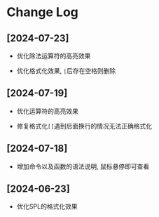 # Change Log

## [2024-07-23]

- 优化除法运算符的高亮效果

- 优化格式化效果, `|`后存在空格则删除

## [2024-07-19]

- 优化运算符的高亮效果

- 修复格式化`[[`遇到后面换行的情况无法正确格式化

## [2024-07-18]

- 增加命令以及函数的语法说明, 鼠标悬停即可查看

## [2024-06-23]

- 优化SPL的格式化效果